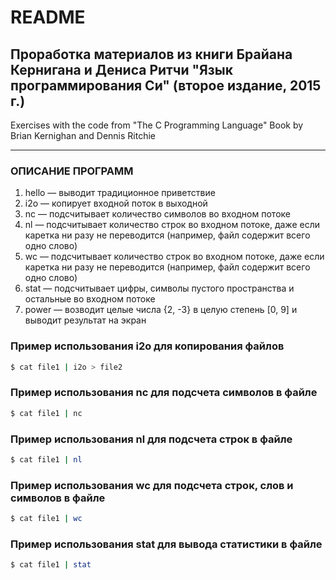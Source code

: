 # README
Проработка материалов из книги Брайана Кернигана и Дениса Ритчи
"Язык программирования Си" (второе издание, 2015 г.)
---
Exercises with the code from "The C Programming Language"
Book by Brian Kernighan and Dennis Ritchie
***

### ОПИСАНИЕ ПРОГРАММ
1. hello &mdash; выводит традиционное приветствие
2. i2o &mdash; копирует входной поток в выходной
3. nc &mdash; подсчитывает количество символов во входном потоке
4. nl &mdash; подсчитывает количество строк во входном потоке, даже если каретка ни разу не переводится (например, файл содержит всего одно слово)
5. wc &mdash; подсчитывает количество строк во входном потоке, даже если каретка ни разу не переводится (например, файл содержит всего одно слово)
6. stat &mdash; подсчитывает цифры, символы пустого пространства и остальные во входном потоке
7. power &mdash; возводит целые числа {2, -3} в целую степень [0, 9] и выводит результат на экран

### Пример использования i2o для копирования файлов
```sh
$ cat file1 | i2o > file2
```

### Пример использования nc для подсчета символов в файле
```sh
$ cat file1 | nc
```

### Пример использования nl для подсчета строк в файле
```sh
$ cat file1 | nl
```

### Пример использования wc для подсчета строк, слов и символов в файле
```sh
$ cat file1 | wc
```

### Пример использования stat для вывода статистики в файле
```sh
$ cat file1 | stat
```
